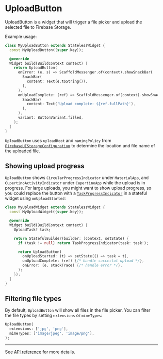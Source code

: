 # UploadButton

UploadButton is a widget that will trigger a file picker and upload the selected file to Firebase Storage.

Example usage:

```dart
class MyUploadButton extends StatelessWidget {
  const MyUploadButton({super.key});

  @override
  Widget build(BuildContext context) {
    return UploadButton(
      onError: (e, s) => ScaffoldMessenger.of(context).showSnackBar(
        SnackBar(
          content: Text(e.toString()),
        ),
      ),
      onUploadComplete: (ref) => ScaffoldMessenger.of(context).showSnackBar(
        SnackBar(
          content: Text('Upload complete: ${ref.fullPath}'),
        ),
      ),
      variant: ButtonVariant.filled,
    );
  }
}
```

`UploadButton` uses `uploadRoot` and `namingPolicy` from [`FirebaseUIStorageConfiguration`](https://pub.dev/documentation/firebase_ui_storage/latest/firebase_ui_storage/FirebaseUIStorageConfiguration-class.html) to determine the location and file name of the uploaded file.

## Showing upload progress

`UploadButton` shows `CircularProgressIndicator` under `MaterialApp`, and `CupertinoActivityIndicator` under `CupertinoApp` while the upload is in progress. For large uploads, you might want to show upload progress, so you could replace the button with a [`TaskProgressIndicator`](https://github.com/firebase/FirebaseUI-Flutter/tree/main/packages/firebase_ui_storage/doc/task-progress-indicator.md) in a stateful widget using `onUploadStarted`:

```dart
class MyUploadWidget extends StatelessWidget {
  const MyUploadWidget({super.key});

  @override
  Widget build(BuildContext context) {
    UploadTask? task;

    return StatefulBuilder(builder: (context, setState) {
      if (task != null) return TaskProgressIndicator(task: task!);

      return UploadButton(
        onUploadStarted: (t) => setState(() => task = t),
        onUploadComplete: (ref) {/* handle succesful upload */},
        onError: (e, stackTrace) {/* handle error */},
      );
    });
  }
}
```

## Filtering file types

By default, `UploadButton` will show all files in the file picker. You can filter the file types by setting `extensions` or `mimeTypes`:

```dart
UploadButton(
  extensions: ['jpg', 'png'],
  mimeTypes: ['image/jpeg', 'image/png'],
);
```

---

See [API reference](https://pub.dev/documentation/firebase_ui_storage/latest/firebase_ui_storage/UploadButton-class.html) for more details.

